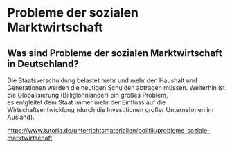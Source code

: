 # Probleme der sozialen Marktwirtschaft

## Was sind Probleme der sozialen Marktwirtschaft in Deutschland?

Die Staatsverschuldung belastet mehr und mehr den Haushalt und Generationen werden die heutigen Schulden abtragen müssen. Weiterhin ist die Globalisierung (Billiglohnländer) ein großes Problem,  
es entgleitet dem Staat immer mehr der Einfluss auf die Wirtschaftsentwicklung (durch die Investitionen großer Unternehmen im Ausland).

https://www.tutoria.de/unterrichtsmaterialien/politik/probleme-soziale-marktwirtschaft